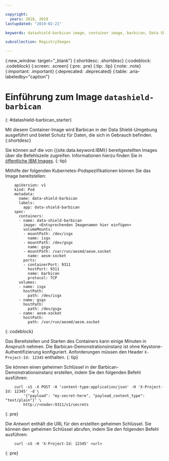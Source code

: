 ```yaml
---

copyright:
  years: 2018, 2019
lastupdated: "2019-02-21"

keywords: datashield-barbican image, container image, barbican, Data Shield environment, public image

subcollection: RegistryImages

---
```


{:new_window: target="_blank"}
{:shortdesc: .shortdesc}
{:codeblock: .codeblock}
{:screen: .screen}
{:pre: .pre}
{:tip: .tip}
{:note: .note}
{:important: .important}
{:deprecated: .deprecated}
{:table: .aria-labeledby="caption"}

# Einführung zum Image `datashield-barbican`
{: #datashield-barbican_starter}

Mit diesem Container-Image wird Barbican in der Data Shield-Umgebung ausgeführt und bietet Schutz für Daten, die sich in Gebrauch befinden.
{:shortdesc}

Sie können auf die von {{site.data.keyword.IBM}} bereitgestellten Images über die Befehlszeile zugreifen. Informationen hierzu finden Sie in [öffentliche IBM Images](/docs/services/Registry?topic=registry-public_images#public_images).
{: tip}

Mithilfe der folgenden Kubernetes-Podspezifikationen können Sie das Image bereitstellen:

```
    apiVersion: v1
    kind: Pod
    metadata:
      name: data-shield-barbican
      labels:
        app: data-shield-barbican
    spec:
      containers:
      - name: data-shield-barbican
        image: <Entsprechenden Imagenamen hier einfügen>
        volumeMounts:
        - mountPath: /dev/isgx
          name: isgx
        - mountPath: /dev/gsgx
          name: gsgx
        - mountPath: /var/run/aesmd/aesm.socket
          name: aesm-socket
        ports:
        - containerPort: 9311
          hostPort: 9311
          name: barbican
          protocol: TCP
      volumes:
      - name: isgx
        hostPath:
          path: /dev/isgx
      - name: gsgx
        hostPath:
          path: /dev/gsgx
      - name: aesm-socket
        hostPath:
          path: /var/run/aesmd/aesm.socket
```
{: codeblock}

Das Bereitstellen und Starten des Containers kann einige Minuten in Anspruch nehmen. Die Barbican-Demonstrationsinstanz ist ohne Keystone-Authentifizierung konfiguriert. Anforderungen müssen den Header `X-Project-Id: 12345` enthalten.
{: tip}

Sie können einen geheimen Schlüssel in der Barbican-Demonstrationsinstanz erstellen, indem Sie den folgenden Befehl ausführen:

```
    curl -sS -X POST -H 'content-type:application/json' -H 'X-Project-Id: 12345' -d \
        '{"payload": "my-secret-here", "payload_content_type": "text/plain"}' \
        http://<node>:9311/v1/secrets
```
{: pre}
    
Die Antwort enthält die URL für den erstellten geheimen Schlüssel. Sie können den geheimen Schlüssel abrufen, indem Sie den folgenden Befehl ausführen:

```
    curl -sS -H 'X-Project-Id: 12345' <url>
```
{: pre}

